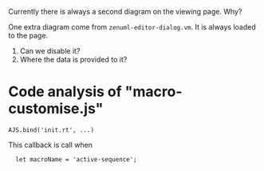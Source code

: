 Currently there is always a second diagram on the viewing page. Why?

One extra diagram come from `zenuml-editor-dialog.vm`. It is always loaded to the page.

1. Can we disable it?
1. Where the data is provided to it?


# Code analysis of "macro-customise.js"
```
AJS.bind('init.rt', ...)
```
This callback is call when

```
  let macroName = 'active-sequence';
```

